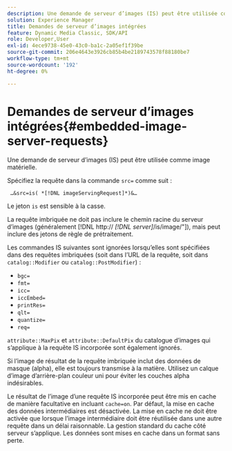 ```yaml
---
description: Une demande de serveur d’images (IS) peut être utilisée comme image matérielle.
solution: Experience Manager
title: Demandes de serveur d’images intégrées
feature: Dynamic Media Classic, SDK/API
role: Developer,User
exl-id: 4ece9738-45e0-43c0-ba1c-2a05ef1f39be
source-git-commit: 206e4643e3926cb85b4be2189743578f88180be7
workflow-type: tm+mt
source-wordcount: '192'
ht-degree: 0%

---
```


# Demandes de serveur d’images intégrées{#embedded-image-server-requests}

Une demande de serveur d’images (IS) peut être utilisée comme image matérielle.

Spécifiez la requête dans la commande `src=` comme suit :

` …&src=is( *[!DNL imageServingRequest]*)&…`

Le jeton `is` est sensible à la casse.

La requête imbriquée ne doit pas inclure le chemin racine du serveur d’images (généralement [!DNL http:// *[!DNL server]*/is/image/&quot;]), mais peut inclure des jetons de règle de prétraitement.

Les commandes IS suivantes sont ignorées lorsqu’elles sont spécifiées dans des requêtes imbriquées (soit dans l’URL de la requête, soit dans `catalog::Modifier` ou `catalog::PostModifier`) :

* `bgc=`
* `fmt=`
* `icc=`
* `iccEmbed=`
* `printRes=`
* `qlt=`
* `quantize=`
* `req=`

`attribute::MaxPix` et `attribute::DefaultPix` du catalogue d’images qui s’applique à la requête IS incorporée sont également ignorés.

Si l’image de résultat de la requête imbriquée inclut des données de masque (alpha), elle est toujours transmise à la matière. Utilisez un calque d’image d’arrière-plan couleur uni pour éviter les couches alpha indésirables.

Le résultat de l’image d’une requête IS incorporée peut être mis en cache de manière facultative en incluant `cache=on`. Par défaut, la mise en cache des données intermédiaires est désactivée. La mise en cache ne doit être activée que lorsque l’image intermédiaire doit être réutilisée dans une autre requête dans un délai raisonnable. La gestion standard du cache côté serveur s’applique. Les données sont mises en cache dans un format sans perte.

